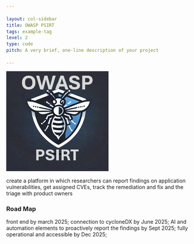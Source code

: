 ```yaml
---

layout: col-sidebar
title: OWASP PSIRT
tags: example-tag
level: 2
type: code
pitch: A very brief, one-line description of your project

---
```

<img src="https://raw.githubusercontent.com/emergar07/www-project-psirt/main/assets/images/OWASPSIRT-LOGO.jpg" alt="OWASP PSIRT Logo" />


create a platform in which researchers can report findings on application vulnerabilities, get assigned CVEs, track the remediation and fix and the triage with product owners  

### Road Map
front end by march 2025;
connection to cycloneDX by June 2025;
AI and automation elements to proactively report the findings  by Sept 2025;
fully operational and accessible by Dec 2025;
